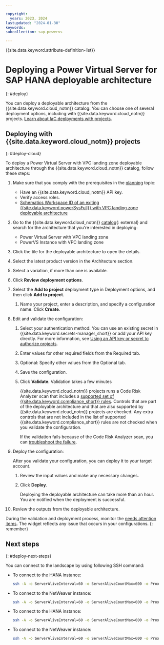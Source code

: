 ```yaml
---

copyright:
  years: 2023, 2024
lastupdated: "2024-01-30"
keywords:
subcollection: sap-powervs

---
```


{{site.data.keyword.attribute-definition-list}}

# Deploying a Power Virtual Server for SAP HANA deployable architecture
{: #deploy}

You can deploy a deployable architecture from the {{site.data.keyword.cloud_notm}} catalog. You can choose one of several deployment options, including with {{site.data.keyword.cloud_notm}} projects. [Learn about IaC deployments with projects](/docs/secure-enterprise?topic=secure-enterprise-understanding-projects).

## Deploying with {{site.data.keyword.cloud_notm}} projects
{: #deploy-cloud}

To deploy a Power Virtual Server with VPC landing zone deployable architecture through the {{site.data.keyword.cloud_notm}} catalog, follow these steps:

1.  Make sure that you comply with the prerequisites in the [planning](/docs/sap-powervs?topic=sap-powervs-plan) topic:
    - Have an {{site.data.keyword.cloud_notm}} API key.
    - Verify access roles.
    - [Schematics Workspace ID of an exiting {{site.data.keyword.powerSysFull}} with VPC landing zone deployable architecture](/docs/sap-powervs?topic=sap-powervs-plan#powervs-vpc-landing-zone-da)
1.  Go to the {{site.data.keyword.cloud_notm}} [catalog](/catalog#reference_architecture){: external} and search for the architecture that you're interested in deploying:
    - Power Virtual Server with VPC landing zone
    - PowerVS Instance with VPC landing zone
1.  Click the tile for the deployable architecture to open the details.
1.  Select the latest product version in the Architecture section.
1.  Select a variation, if more than one is available.
1.  Click **Review deployment options**.
1.  Select the **Add to project** deployment type in Deployment options, and then click **Add to project**.
    1.  Name your project, enter a description, and specify a configuration name. Click **Create**.
1.  Edit and validate the configuration:
    1.  Select your authentication method. You can use an existing secret in {{site.data.keyword.secrets-manager_short}} or add your API key directly. For more information, see [Using an API key or secret to authorize projects](/docs/secure-enterprise?topic=secure-enterprise-authorize-project).
    1.  Enter values for other required fields from the Required tab.
    1.  Optional: Specify other values from the Optional tab.
    1.  Save the configuration.
    1.  Click **Validate**. Validation takes a few minutes

        {{site.data.keyword.cloud_notm}} projects runs a Code Risk Analyzer scan that includes a [supported set of {{site.data.keyword.compliance_short}} rules](/docs/code-risk-analyzer-cli-plugin?topic=code-risk-analyzer-cli-plugin-cra-cli-plugin#terraform-scc-rules). Controls that are part of the deployable architecture and that are also supported by {{site.data.keyword.cloud_notm}} projects are checked. Any extra controls that are not included in the list of supported {{site.data.keyword.compliance_short}} rules are not checked when you validate the configuration.

        If the validation fails because of the Code Risk Analyzer scan, you can [troubleshoot the failure]().
1.  Deploy the configuration:

    After you validate your configuration, you can deploy it to your target account.

    1.  Review the input values and make any necessary changes.
    1.  Click **Deploy**.

        Deploying the deployable architecture can take more than an hour. You are notified when the deployment is successful.

1.  Review the outputs from the deployable architecture.

During the validation and deployment process, monitor the [needs attention items](/docs/secure-enterprise?topic=secure-enterprise-needs-attention-projects). The widget reflects any issue that occurs in your configurations.
{: remember}

## Next steps
{: #deploy-next-steps}

You can connect to the landscape by using following SSH command:

- To connect to the HANA instance:

    ```sh
    ssh -A -o ServerAliveInterval=60 -o ServerAliveCountMax=600 -o ProxyCommand="ssh -W %h:%p root@<access_host_or_ip>" root@<powervs_hana_instance_management_ip>
    ```

- To connect to the NetWeaver instance:
    ```sh
    ssh -A -o ServerAliveInterval=60 -o ServerAliveCountMax=600 -o ProxyCommand="ssh -W %h:%p root@<access_host_or_ip>" root@<powervs_netweaver_instance_management_ip>
    ```

- To connect to the HANA instance:

    ```sh
    ssh -A -o ServerAliveInterval=60 -o ServerAliveCountMax=600 -o ProxyCommand="ssh -W %h:%p root@<access_host_or_ip>" root@<powervs_hana_instance_management_ip>
    ```

- To connect to the NetWeaver instance:
    ```sh
    ssh -A -o ServerAliveInterval=60 -o ServerAliveCountMax=600 -o ProxyCommand="ssh -W %h:%p root@<access_host_or_ip>" root@<powervs_netweaver_instance_management_ip>
    ```
